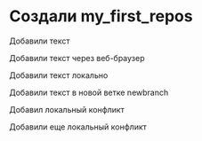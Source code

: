 # Создали my_first_repos

Добавили текст

Добавили текст через веб-браузер

Добавили текст локально 

Добавили текст в новой ветке newbranch

Добавил локальный конфликт

Добавили еще локальный конфликт
